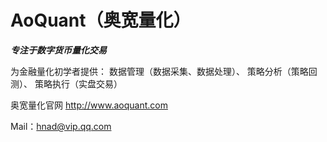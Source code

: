 # AoQuant（奥宽量化）

*****专注于数字货币量化交易*****

为金融量化初学者提供：
数据管理（数据采集、数据处理）、
策略分析（策略回测）、
策略执行（实盘交易）

奥宽量化官网 http://www.aoquant.com

Mail：hnad@vip.qq.com
